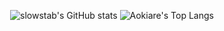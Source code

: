 <p align="center"><img src="https://github-readme-stats.vercel.app/api?username=slowstab&count_private=true&hide_border=true&icon_color=a57562&bg_color=262626&text_color=ffffff&show_icons=true&hide_rank=true&hide_title=true&hide=issues,stars" alt = "slowstab's GitHub stats"> <img src="https://github-readme-stats.vercel.app/api/top-langs/?username=slowstab&hide_border=true&title_color=a57562&layout=compact&bg_color=262626&text_color=ffffff&exclude_repo=aokiare.github.io&langs_count=2" alt = "Aokiare's Top Langs"></p>
